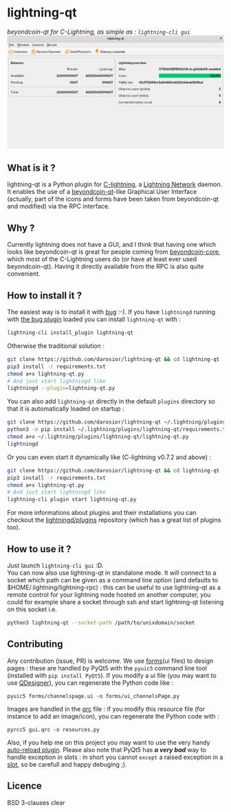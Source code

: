 # lightning-qt
*beyondcoin-qt for C-Lightning, as simple as : `lightning-cli gui`*
![lightning-qt screenshot](screenshot.png)
  
## What is it ?
lightning-qt is a Python plugin for [C-lightning](https://github.com/ElementsProject/lightning), a [Lightning Network](https://github.com/beyondcoin-project/beyondcoin/tree/master/src/qt) daemon. It enables the use of a [beyondcoin-qt](https://github.com/beyondcoin-project/beyondcoin/tree/master/src/qt)-like Graphical User Interface (actually, part of the icons and forms have been taken from beyondcoin-qt and modified) via the RPC interface.  
  
## Why ?
Currently lightning does not have a GUI, and I think that having one which looks like beyondcoin-qt is great for people coming from [beyondcoin-core](https://github.com/beyondcoin-project/beyondcoin), which most of the C-Lightning users do (or have at least ever used beyondcoin-qt). Having it directly available from the RPC is also quite convenient.  
  
## How to install it ?
The easiest way is to install it with [bug](https://github.com/darosior/bug) :-). If you have `lightningd` running with [the bug plugin](https://github.com/darosior/bug) loaded you can install `lightning-qt` with :
```bash
lightning-cli install_plugin lightning-qt
```
Otherwise the traditional solution :  
```bash
git clone https://github.com/darosior/lightning-qt && cd lightning-qt
pip3 install -r requirements.txt
chmod a+x lightning-qt.py
# And just start lightningd like
lightningd --plugin=lightning-qt.py
```
You can also add `lightning-qt` directly in the default `plugins` directory so that it is automatically loaded on startup :
```bash
git clone https://github.com/darosior/lightning-qt ~/.lightning/plugins/lightning-qt
python3 -m pip install ~/.lightning/plugins/lightning-qt/requirements.txt
chmod a+x ~/.lightning/plugins/lightning-qt/lightning-qt.py
lightningd
```
Or you can even start it dynamically like (C-lightning v0.7.2 and above) :
```bash
git clone https://github.com/darosior/lightning-qt && cd lightning-qt
pip3 install -r requirements.txt
chmod a+x lightning-qt.py
# And just start lightningd like
lightning-cli plugin start lightning-qt.py
```
For more informations about plugins and their installations you can checkout the [lightningd/plugins](https://github.com/lightningd/plugins) repository (which has a great list of plugins too).

## How to use it ?
Just launch `lightning-cli gui` :D.  
You can now also use lightning-qt in standalone mode. It will connect to a socket which path can be given as a command line option (and defaults to $HOME/.lightning/lightning-rpc) : this can be useful to use lightning-qt as a remote control for your lightning node hosted on another computer, you could for example share a socket through ssh and start lightning-qt listening on this socket i.e.  
```bash
python3 lightning-qt --socket-path /path/to/unixdomain/socket
```
  
  
## Contributing
Any contribution (issue, PR) is welcome.
We use [forms](forms/)(ui files) to design pages : these are handled by PyQt5 with the `pyuic5` command line tool (installed with `pip install PyQt5`). If you modify a ui file (you may want to use [QDesigner](https://doc.qt.io/qt-5/qtdesigner-manual.html)), you can regenerate the Python code like :
```shell
pyuic5 forms/channelspage.ui -o forms/ui_channelsPage.py
```
Images are handled in the [qrc](gui.qrc) file : if you modify this resource file (for instance to add an image/icon), you can regenerate the Python code with :
```shell
pyrcc5 gui.qrc -o resources.py
```
Also, if you help me on this project you may want to use the very handy [auto-reload plugin](https://github.com/lightningd/plugins/tree/master/autoreload). Please also note that PyQt5 has *__a very bad__* way to handle exception in slots : in short you cannot `except` a raised exception in a [slot](https://doc.qt.io/qt-5/signalsandslots.html), so be carefull and happy debuging ;).  
   
## Licence
BSD 3-clauses clear
